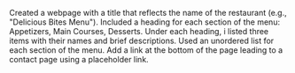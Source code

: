 Created a webpage with a title that reflects the name of the restaurant (e.g., "Delicious Bites Menu").
Included a heading for each section of the menu: Appetizers, Main Courses, Desserts.
Under each heading, i listed three items with their names and brief descriptions.
Used an unordered list for each section of the menu.
Add a link at the bottom of the page leading to a contact page using a placeholder link.

